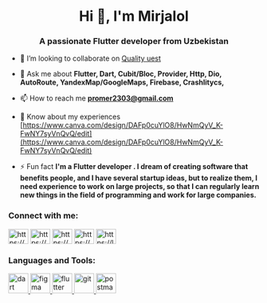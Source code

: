 <h1 align="center">Hi 👋, I'm Mirjalol</h1>
<h3 align="center">A passionate Flutter developer from Uzbekistan</h3>

- 👯 I’m looking to collaborate on [Quality uest](https://github.com/devAXIS1425/quality_quest.git)

- 💬 Ask me about **Flutter, Dart, Cubit/Bloc, Provider, Http, Dio, AutoRoute, YandexMap/GoogleMaps, Firebase, Crashlitycs,**

- 📫 How to reach me **promer2303@gmail.com**

- 📄 Know about my experiences [https://www.canva.com/design/DAFp0cuYlO8/HwNmQyV_K-FwNY7syVnQvQ/edit](https://www.canva.com/design/DAFp0cuYlO8/HwNmQyV_K-FwNY7syVnQvQ/edit)

- ⚡ Fun fact **I'm a Flutter developer . I dream of creating software that benefits people, and I have several startup ideas, but to realize them, I need experience to work on large projects, so that I can regularly learn new things in the field of programming and work for large companies.**

<h3 align="left">Connect with me:</h3>
<p align="left">
<a href="https://linkedin.com/in/https://www.linkedin.com/in/mirjalol-abdunazarov-322b1b286/" target="blank"><img align="center" src="https://raw.githubusercontent.com/rahuldkjain/github-profile-readme-generator/master/src/images/icons/Social/linked-in-alt.svg" alt="https://www.linkedin.com/in/mirjalol-abdunazarov-322b1b286/" height="30" width="40" /></a>
<a href="https://stackoverflow.com/users/https://stackoverflow.com/users/22363250/mirjalol-abdunazarov" target="blank"><img align="center" src="https://raw.githubusercontent.com/rahuldkjain/github-profile-readme-generator/master/src/images/icons/Social/stack-overflow.svg" alt="https://stackoverflow.com/users/22363250/mirjalol-abdunazarov" height="30" width="40" /></a>
<a href="https://dribbble.com/https://dribbble.com/mirjalol1425" target="blank"><img align="center" src="https://raw.githubusercontent.com/rahuldkjain/github-profile-readme-generator/master/src/images/icons/Social/dribbble.svg" alt="https://dribbble.com/mirjalol1425" height="30" width="40" /></a>
<a href="https://www.youtube.com/c/https://youtube.com/@mirjalolabdunazarov?si=yecxtchfpsmuzd0u" target="blank"><img align="center" src="https://raw.githubusercontent.com/rahuldkjain/github-profile-readme-generator/master/src/images/icons/Social/youtube.svg" alt="https://youtube.com/@mirjalolabdunazarov?si=yecxtchfpsmuzd0u" height="30" width="40" /></a>
<a href="https://www.leetcode.com/https://leetcode.com/mirjalol_22303/" target="blank"><img align="center" src="https://raw.githubusercontent.com/rahuldkjain/github-profile-readme-generator/master/src/images/icons/Social/leet-code.svg" alt="https://leetcode.com/mirjalol_22303/" height="30" width="40" /></a>
</p>

<h3 align="left">Languages and Tools:</h3>
<p align="left"> <a href="https://dart.dev" target="_blank" rel="noreferrer"> <img src="https://www.vectorlogo.zone/logos/dartlang/dartlang-icon.svg" alt="dart" width="40" height="40"/> </a> <a href="https://www.figma.com/" target="_blank" rel="noreferrer"> <img src="https://www.vectorlogo.zone/logos/figma/figma-icon.svg" alt="figma" width="40" height="40"/> </a> <a href="https://flutter.dev" target="_blank" rel="noreferrer"> <img src="https://www.vectorlogo.zone/logos/flutterio/flutterio-icon.svg" alt="flutter" width="40" height="40"/> </a> <a href="https://git-scm.com/" target="_blank" rel="noreferrer"> <img src="https://www.vectorlogo.zone/logos/git-scm/git-scm-icon.svg" alt="git" width="40" height="40"/> </a> <a href="https://postman.com" target="_blank" rel="noreferrer"> <img src="https://www.vectorlogo.zone/logos/getpostman/getpostman-icon.svg" alt="postman" width="40" height="40"/> </a> </p>
